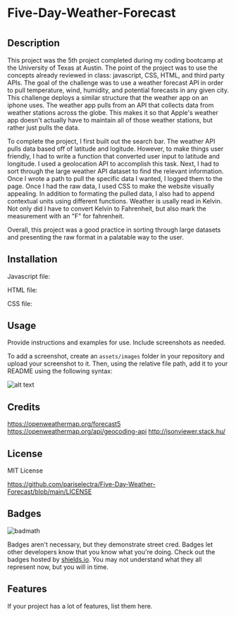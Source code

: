 # Five-Day-Weather-Forecast

# <Your-Project-Title>

## Description

This project was the 5th project completed during my coding bootcamp at the University of Texas at Austin. The point of the project was to use the concepts already reviewed in class: javascript, CSS, HTML, and third party APIs. The goal of the challenge was to use a weather forecast API in order to pull temperature, wind, humidity, and potential forecasts in any given city. This challenge deploys a similar structure that the weather app on an iphone uses. The weather app pulls from an API that collects data from weather stations across the globe. This makes it so that Apple's weather app doesn't actually have to maintain all of those weather stations, but rather just pulls the data.

To complete the project, I first built out the search bar. The weather API pulls data based off of latitude and logitude. However, to make things user friendly, I had to write a function that converted user input to latitude and longitude. I used a geolocation API to accomplish this task. Next, I had to sort through the large weather API dataset to find the relevant information. Once I wrote a path to pull the specific data I wanted, I logged them to the page. Once I had the raw data, I used CSS to make the website visually appealing. In addition to formating the pulled data, I also had to append contextual units using different functions. Weather is usally read in Kelvin. Not only did I have to convert Kelvin to Fahrenheit, but also mark the measurement with an "F" for fahrenheit.

Overall, this project was a good practice in sorting through large datasets and presenting the raw format in a palatable way to the user.

## Installation

Javascript file:

HTML file:

CSS file:



## Usage

Provide instructions and examples for use. Include screenshots as needed.

To add a screenshot, create an `assets/images` folder in your repository and upload your screenshot to it. Then, using the relative file path, add it to your README using the following syntax:

![alt text](assets/images/screenshot.png)

## Credits

https://openweathermap.org/forecast5
https://openweathermap.org/api/geocoding-api
http://jsonviewer.stack.hu/


## License

MIT License

https://github.com/pariselectra/Five-Day-Weather-Forecast/blob/main/LICENSE


## Badges

![badmath](https://img.shields.io/github/languages/top/nielsenjared/badmath)

Badges aren't necessary, but they demonstrate street cred. Badges let other developers know that you know what you're doing. Check out the badges hosted by [shields.io](https://shields.io/). You may not understand what they all represent now, but you will in time.

## Features

If your project has a lot of features, list them here.
